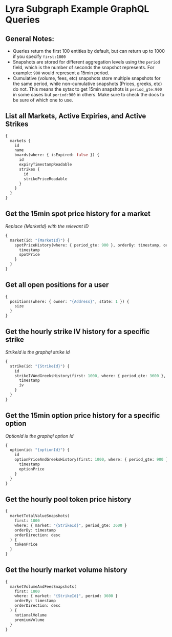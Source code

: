 # Lyra Subgraph Example GraphQL Queries

## General Notes:

- Queries return the first 100 entities by default, but can return up to 1000 if you specify `first:1000`
- Snapshots are stored for different aggregation levels using the `period` field, which is the number of seconds the snapshot represents. For example: `900` would represent a 15min period.
- Cumulative (volume, fees, etc) snapshots store multiple snapshots for the same period, while non-cumulative snapshots (Prices, greeks, etc) do not. This means the sytax to get 15min snapshots is `period_gte:900` in some cases but `period:900` in others. Make sure to check the docs to be sure of which one to use.

## List all Markets, Active Expiries, and Active Strikes

```graphql
{
  markets {
    id
    name
    boards(where: { isExpired: false }) {
      id
      expiryTimestampReadable
      strikes {
        id
        strikePriceReadable
      }
    }
  }
}
```

## Get the 15min spot price history for a market

_Replace {MarketId} with the relevant ID_

```graphql
{
  market(id: "{MarketId}") {
    spotPriceHistory(where: { period_gte: 900 }, orderBy: timestamp, orderDirection: desc) {
      timestamp
      spotPrice
    }
  }
}
```

## Get all open positions for a user

```graphql
{
  positions(where: { owner: "{Address}", state: 1 }) {
    size
  }
}
```

## Get the hourly strike IV history for a specific strike

_StrikeId is the graphql strike Id_

```graphql
{
  strike(id: "{StrikeId}") {
    id
    strikeIVAndGreeksHistory(first: 1000, where: { period_gte: 3600 }, orderBy: timestamp, orderDirection: desc) {
      timestamp
      iv
    }
  }
}
```

## Get the 15min option price history for a specific option

_OptionId is the graphql option Id_

```graphql
{
  option(id: "{optionId}") {
    id
    optionPriceAndGreeksHistory(first: 1000, where: { period_gte: 900 }, orderBy: timestamp, orderDirection: desc) {
      timestamp
      optionPrice
    }
  }
}
```

## Get the hourly pool token price history

```graphql
{
  marketTotalValueSnapshots(
    first: 1000
    where: { market: "{StrikeId}", period_gte: 3600 }
    orderBy: timestamp
    orderDirection: desc
  ) {
    tokenPrice
  }
}
```

## Get the hourly market volume history

```graphql
{
  marketVolumeAndFeesSnapshots(
    first: 1000
    where: { market: "{StrikeId}", period: 3600 }
    orderBy: timestamp
    orderDirection: desc
  ) {
    notionalVolume
    premiumVolume
  }
}
```
